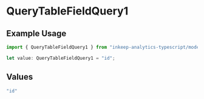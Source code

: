 # QueryTableFieldQuery1

## Example Usage

```typescript
import { QueryTableFieldQuery1 } from "inkeep-analytics-typescript/models/operations";

let value: QueryTableFieldQuery1 = "id";
```

## Values

```typescript
"id"
```